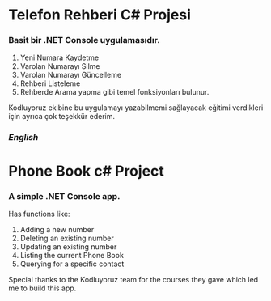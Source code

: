 # Telefon Rehberi C# Projesi
### Basit bir .NET Console uygulamasıdır.
1) Yeni Numara Kaydetme
2) Varolan Numarayı Silme
3) Varolan Numarayı Güncelleme
4) Rehberi Listeleme
5) Rehberde Arama yapma
gibi temel fonksiyonları bulunur.

Kodluyoruz ekibine bu uygulamayı yazabilmemi sağlayacak eğitimi verdikleri için ayrıca çok teşekkür ederim.

### ***English***

# Phone Book c# Project
### A simple .NET Console app.
Has functions like:
1) Adding a new number
2) Deleting an existing number
3) Updating an existing number
4) Listing the current Phone Book
5) Querying for a specific contact

Special thanks to the Kodluyoruz team for the courses they gave which led me to build this app.
